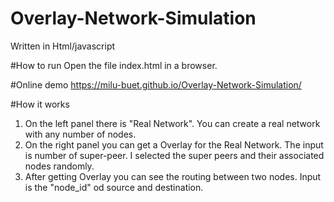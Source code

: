 # Overlay-Network-Simulation
Written in Html/javascript

#How to run
Open the file index.html in a browser.

#Online demo
https://milu-buet.github.io/Overlay-Network-Simulation/

#How it works
1. On the left panel there is "Real Network". You can create a real network with any number of nodes.
2. On the right panel you can get a Overlay for the Real Network. The input is number of super-peer. I selected the super peers and their associated nodes randomly.
3. After getting Overlay you can see the routing between two nodes. Input is the "node_id" od source and destination.
